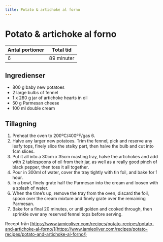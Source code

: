 ```yaml
---
title: Potato & artichoke al forno
---
```

# Potato & artichoke al forno



| Antal portioner       | Total tid         |
| --------------------- | ----------------- |
| 6                     | 89 minuter        |

## Ingredienser
* 800 g baby new potatoes
* 2 large bulbs of fennel
* 1 x 280 g jar of artichoke hearts in oil
* 50 g Parmesan cheese
* 100 ml double cream

## Tillagning
<ol class="recipeSteps"><li>Preheat the oven to 200ºC/400ºF/gas 6. </li><li>Halve any larger new potatoes. Trim the fennel, pick and reserve any leafy tops, finely slice the stalky part, then halve the bulb and cut into 1cm slices. </li><li>Put it all into a 30cm x 35cm roasting tray, halve the artichokes and add with 2 tablespoons of oil from their jar, as well as a really good pinch of black pepper, then toss it all together. </li><li>Pour in 300ml of water, cover the tray tightly with tin foil, and bake for 1 hour.</li><li>In a bowl, finely grate half the Parmesan into the cream and loosen with a splash of water. </li><li>When the time’s up, remove the tray from the oven, discard the foil, spoon over the cream mixture and finely grate over the remaining Parmesan.</li><li> Bake for a final 20 minutes, or until golden and cooked through, then sprinkle over any reserved fennel tops before serving.</li></ol>

Recept från [https://www.jamieoliver.com/recipes/potato-recipes/potato-and-artichoke-al-forno/](https://www.jamieoliver.com/recipes/potato-recipes/potato-and-artichoke-al-forno/)